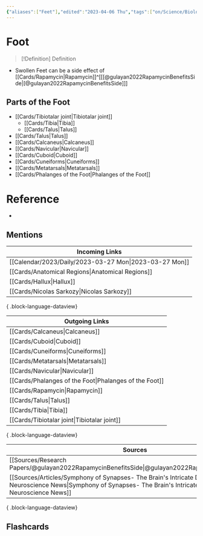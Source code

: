 ```yaml
---
{"aliases":["Feet"],"edited":"2023-04-06 Thu","tags":["on/Science/Biology/Anatomy","Uni/OMT1"],"date created":"2023-03-27 Mon","dg-publish":true,"permalink":"/cards/foot/","dgPassFrontmatter":true}
---
```


# Foot

> [!Definition] Definition

- Swollen Feet can be a side effect of [[Cards/Rapamycin\|Rapamycin]]^[[[@gulayan2022RapamycinBenefitsSide\|[@gulayan2022RapamycinBenefitsSide]]]

## Parts of the Foot

- [[Cards/Tibiotalar joint\|Tibiotalar joint]]
	- [[Cards/Tibia\|Tibia]]
	- [[Cards/Talus\|Talus]]
- [[Cards/Talus\|Talus]]
- [[Cards/Calcaneus\|Calcaneus]]
- [[Cards/Navicular\|Navicular]]
- [[Cards/Cuboid\|Cuboid]]
- [[Cards/Cuneiforms\|Cuneiforms]]
- [[Cards/Metatarsals\|Metatarsals]]
- [[Cards/Phalanges of the Foot\|Phalanges of the Foot]]

# Reference

- 

## Mentions

| Incoming Links                                            |
| --------------------------------------------------------- |
| [[Calendar/2023/Daily/2023-03-27 Mon\|2023-03-27 Mon]] |
| [[Cards/Anatomical Regions\|Anatomical Regions]]       |
| [[Cards/Hallux\|Hallux]]                               |
| [[Cards/Nicolas Sarkozy\|Nicolas Sarkozy]]             |

{ .block-language-dataview}

| Outgoing Links                                            |
| --------------------------------------------------------- |
| [[Cards/Calcaneus\|Calcaneus]]                         |
| [[Cards/Cuboid\|Cuboid]]                               |
| [[Cards/Cuneiforms\|Cuneiforms]]                       |
| [[Cards/Metatarsals\|Metatarsals]]                     |
| [[Cards/Navicular\|Navicular]]                         |
| [[Cards/Phalanges of the Foot\|Phalanges of the Foot]] |
| [[Cards/Rapamycin\|Rapamycin]]                         |
| [[Cards/Talus\|Talus]]                                 |
| [[Cards/Tibia\|Tibia]]                                 |
| [[Cards/Tibiotalar joint\|Tibiotalar joint]]           |

{ .block-language-dataview}

| Sources                                                                                                                                                                                    |
| ------------------------------------------------------------------------------------------------------------------------------------------------------------------------------------------ |
| [[Sources/Research Papers/@gulayan2022RapamycinBenefitsSide\|@gulayan2022RapamycinBenefitsSide]]                                                                                        |
| [[Sources/Articles/Symphony of Synapses- The Brain's Intricate Dance with Music - Neuroscience News\|Symphony of Synapses- The Brain's Intricate Dance with Music - Neuroscience News]] |

{ .block-language-dataview}

## Flashcards